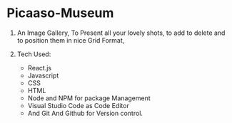 # Picaaso-Museum

1. An Image Gallery, To Present all your lovely shots, to add to delete and to position them in nice Grid Format, 

2. Tech Used: 
    - React.js
    - Javascript
    - CSS
    - HTML
    - Node and NPM for package Management
    - Visual Studio Code as Code Editor
    - And Git And Github for Version control.
